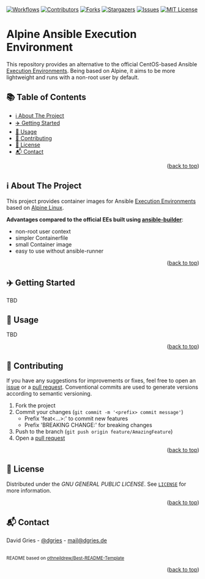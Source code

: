 <a name="readme-top"></a>
[![Workflows][actions-shield]][actions-url]
[![Contributors][contributors-shield]][contributors-url]
[![Forks][forks-shield]][forks-url]
[![Stargazers][stars-shield]][stars-url]
[![Issues][issues-shield]][issues-url]
[![MIT License][license-shield]][license-url]
<!-- omit in toc -->
# Alpine Ansible Execution Environment

This repository provides an alternative to the official CentOS-based Ansible [Execution Environments](https://docs.ansible.com/automation-controller/latest/html/userguide/execution_environments.html). Being based on Alpine, it aims to be more lightweight and runs with a non-root user by default.

<!-- omit in toc -->
## 📚 Table of Contents

- [ℹ️ About The Project](#ℹ️-about-the-project)
- [✈️ Getting Started](#️-getting-started)
- [📖 Usage](#-usage)
- [🤝 Contributing](#-contributing)
- [📜 License](#-license)
- [📬 Contact](#-contact)


<p align="right">(<a href="#readme-top">back to top</a>)</p>

## ℹ️ About The Project

This project provides container images for Ansible [Execution Environments](https://docs.ansible.com/automation-controller/latest/html/userguide/execution_environments.html) based on [Alpine Linux](https://www.alpinelinux.org/). 

**Advantages compared to the official EEs built using [ansible-builder](https://github.com/ansible/ansible-builder)**:

- non-root user context
- simpler Containerfile
- small Container image
- easy to use without ansible-runner

<p align="right">(<a href="#readme-top">back to top</a>)</p>

## ✈️ Getting Started

TBD

## 📖 Usage

TBD

<p align="right">(<a href="#readme-top">back to top</a>)</p>

## 🤝 Contributing

If you have any suggestions for improvements or fixes, feel free to open an [issue](https://github.com/justsomescripts/ansible-ee-alpine/issues) or a [pull request](https://github.com/justsomescripts/ansible-ee-alpine/pulls). Conventional commits are used to generate versions according to semantic versioning.

1. Fork the project
2. Commit your changes (`git commit -m '<prefix> commit message'`)
   - Prefix 'feat<...>:' to commit new features
   - Prefix 'BREAKING CHANGE:' for breaking changes
3. Push to the branch (`git push origin feature/AmazingFeature`)
4. Open a [pull request](https://github.com/justsomescripts/ansible-ee-alpine/pulls)

<p align="right">(<a href="#readme-top">back to top</a>)</p>

## 📜 License

Distributed under the *GNU GENERAL PUBLIC LICENSE*. See [`LICENSE`](LICENSE) for more information.

<p align="right">(<a href="#readme-top">back to top</a>)</p>

## 📬 Contact

David Gries - [@dgries](https://www.linkedin.com/in/dgries/) - mail@dgries.de


<br><sup>README based on [othneildrew/Best-README-Template](https://github.com/othneildrew/Best-README-Template/tree/master)</sup>

<p align="right">(<a href="#readme-top">back to top</a>)</p>

[actions-shield]: https://img.shields.io/github/actions/workflow/status/justsomescripts/ansible-ee-alpine/container.yml?style=for-the-badge
[actions-url]: https://github.com/justsomescripts/ansible-ee-alpine/actions/workflows/container.yml
[contributors-shield]: https://img.shields.io/github/contributors/justsomescripts/ansible-ee-alpine.svg?style=for-the-badge
[contributors-url]: https://github.com/justsomescripts/ansible-ee-alpine/graphs/contributors
[forks-shield]: https://img.shields.io/github/forks/justsomescripts/ansible-ee-alpine.svg?style=for-the-badge
[forks-url]: https://github.com/justsomescripts/ansible-ee-alpine/network/members
[stars-shield]: https://img.shields.io/github/stars/justsomescripts/ansible-ee-alpine.svg?style=for-the-badge
[stars-url]: https://github.com/justsomescripts/ansible-ee-alpine/stargazers
[issues-shield]: https://img.shields.io/github/issues/justsomescripts/ansible-ee-alpine.svg?style=for-the-badge
[issues-url]: https://github.com/justsomescripts/ansible-ee-alpine/issues
[license-shield]: https://img.shields.io/github/license/justsomescripts/ansible-ee-alpine.svg?style=for-the-badge
[license-url]: https://github.com/justsomescripts/ansible-ee-alpine/blob/main/LICENSE
